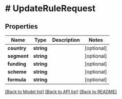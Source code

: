 # # UpdateRuleRequest

## Properties

Name | Type | Description | Notes
------------ | ------------- | ------------- | -------------
**country** | **string** |  | [optional]
**segment** | **string** |  | [optional]
**funding** | **string** |  | [optional]
**scheme** | **string** |  | [optional]
**formula** | **string** |  | [optional]

[[Back to Model list]](../../README.md#models) [[Back to API list]](../../README.md#endpoints) [[Back to README]](../../README.md)
